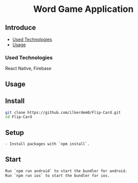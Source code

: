 <h1 align="center">
 Word Game Application
</h1>

## Introduce
+ [Used Technologies](#used-technologies)
+ [Usage](#usage)


### Used Technologies
React Native, Firebase

## Usage
## Install
```bash
git clone https://github.com/ilkerdem0/Flip-Card.git
cd Flip-Card
```

## Setup
```bash
- Install packages with `npm install`.
```


## Start
```bash
Run `npm run android` to start the bundler for android.
Run `npm run ios` to start the bundler for ios.
```


